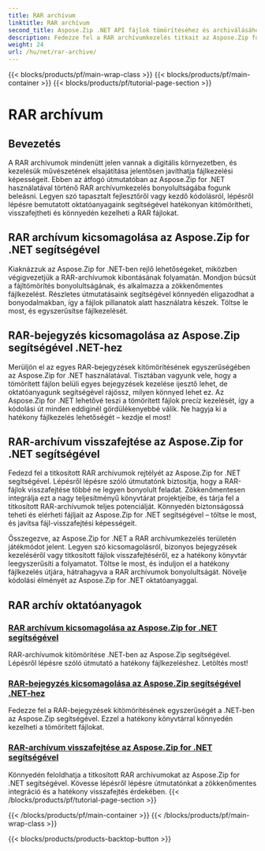 ```yaml
---
title: RAR archívum
linktitle: RAR archívum
second_title: Aspose.Zip .NET API fájlok tömörítéséhez és archiválásához
description: Fedezze fel a RAR archívumkezelés titkait az Aspose.Zip for .NET segítségével! Könnyedén kibonthatja, visszafejtheti és kezelheti a tömörített fájlokat. Töltse le most a hatékony fájlkezelés érdekében.
weight: 24
url: /hu/net/rar-archive/
---
```


{{< blocks/products/pf/main-wrap-class >}}
{{< blocks/products/pf/main-container >}}
{{< blocks/products/pf/tutorial-page-section >}}

# RAR archívum


## Bevezetés

A RAR archívumok mindenütt jelen vannak a digitális környezetben, és kezelésük művészetének elsajátítása jelentősen javíthatja fájlkezelési képességeit. Ebben az átfogó útmutatóban az Aspose.Zip for .NET használatával történő RAR archívumkezelés bonyolultságába fogunk beleásni. Legyen szó tapasztalt fejlesztőről vagy kezdő kódolásról, lépésről lépésre bemutatott oktatóanyagaink segítségével hatékonyan kitömörítheti, visszafejtheti és könnyedén kezelheti a RAR fájlokat.

## RAR archívum kicsomagolása az Aspose.Zip for .NET segítségével
Kiaknázzuk az Aspose.Zip for .NET-ben rejlő lehetőségeket, miközben végigvezetjük a RAR-archívumok kibontásának folyamatán. Mondjon búcsút a fájltömörítés bonyolultságának, és alkalmazza a zökkenőmentes fájlkezelést. Részletes útmutatásaink segítségével könnyedén eligazodhat a bonyodalmakban, így a fájlok pillanatok alatt használatra készek. Töltse le most, és egyszerűsítse fájlkezelését.

## RAR-bejegyzés kicsomagolása az Aspose.Zip segítségével .NET-hez
Merüljön el az egyes RAR-bejegyzések kitömörítésének egyszerűségében az Aspose.Zip for .NET használatával. Tisztában vagyunk vele, hogy a tömörített fájlon belüli egyes bejegyzések kezelése ijesztő lehet, de oktatóanyagunk segítségével rájössz, milyen könnyed lehet ez. Az Aspose.Zip for .NET lehetővé teszi a tömörített fájlok precíz kezelését, így a kódolási út minden eddiginél gördülékenyebbé válik. Ne hagyja ki a hatékony fájlkezelés lehetőségét – kezdje el most!

## RAR-archívum visszafejtése az Aspose.Zip for .NET segítségével
Fedezd fel a titkosított RAR archívumok rejtélyét az Aspose.Zip for .NET segítségével. Lépésről lépésre szóló útmutatónk biztosítja, hogy a RAR-fájlok visszafejtése többé ne legyen bonyolult feladat. Zökkenőmentesen integrálja ezt a nagy teljesítményű könyvtárat projektjeibe, és tárja fel a titkosított RAR-archívumok teljes potenciálját. Könnyedén biztonságossá teheti és elérheti fájljait az Aspose.Zip for .NET segítségével – töltse le most, és javítsa fájl-visszafejtési képességeit.

Összegezve, az Aspose.Zip for .NET a RAR archívumkezelés területén játékmódot jelent. Legyen szó kicsomagolásról, bizonyos bejegyzések kezeléséről vagy titkosított fájlok visszafejtéséről, ez a hatékony könyvtár leegyszerűsíti a folyamatot. Töltse le most, és induljon el a hatékony fájlkezelés útjára, hátrahagyva a RAR archívumok bonyolultságát. Növelje kódolási élményét az Aspose.Zip for .NET oktatóanyaggal.
## RAR archív oktatóanyagok
### [RAR archívum kicsomagolása az Aspose.Zip for .NET segítségével](./decompress-rar-archive/)
RAR-archívumok kitömörítése .NET-ben az Aspose.Zip segítségével. Lépésről lépésre szóló útmutató a hatékony fájlkezeléshez. Letöltés most!
### [RAR-bejegyzés kicsomagolása az Aspose.Zip segítségével .NET-hez](./decompress-rar-entry/)
Fedezze fel a RAR-bejegyzések kitömörítésének egyszerűségét a .NET-ben az Aspose.Zip segítségével. Ezzel a hatékony könyvtárral könnyedén kezelheti a tömörített fájlokat.
### [RAR-archívum visszafejtése az Aspose.Zip for .NET segítségével](./decrypt-rar-archive/)
Könnyedén feloldhatja a titkosított RAR archívumokat az Aspose.Zip for .NET segítségével. Kövesse lépésről lépésre útmutatónkat a zökkenőmentes integráció és a hatékony visszafejtés érdekében.
{{< /blocks/products/pf/tutorial-page-section >}}

{{< /blocks/products/pf/main-container >}}
{{< /blocks/products/pf/main-wrap-class >}}

{{< blocks/products/products-backtop-button >}}
